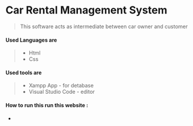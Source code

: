 # Car Rental Management System

> This  software acts as intermediate between car owner and customer


#### Used Languages are 
> * Html 
> * Css


#### Used tools are 
> * Xampp App          - for detabase
> * Visual Studio Code  - editor

#### How to run this run this website :

*
